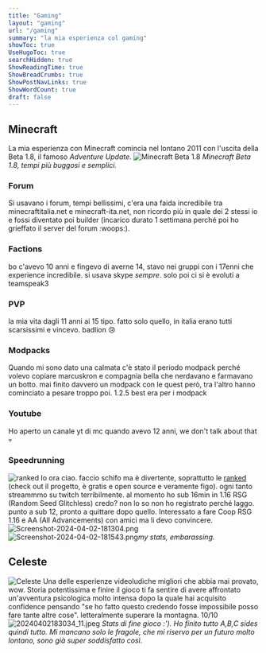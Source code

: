 ```yaml
---
title: "Gaming"
layout: "gaming"
url: "/gaming"
summary: "la mia esperienza col gaming"
showToc: true
UseHugoToc: true
searchHidden: true
ShowReadingTime: true
ShowBreadCrumbs: true
ShowPostNavLinks: true
ShowWordCount: true
draft: false
---
```


## Minecraft
La mia esperienza con Minecraft comincia nel lontano 2011 con l'uscita della Beta 1.8, il famoso _Adventure Update_.
![Minecraft Beta 1.8](https://i.redd.it/gk2ocpsvbfn01.png "Minecraft Beta 1.8, tempi più buggati e semplici")
*Minecraft Beta 1.8, tempi più buggosi e semplici.*
### Forum
Si usavano i forum, tempi bellissimi, c'era una faida incredibile tra minecraftitalia.net e minecraft-ita.net, non ricordo più in quale dei 2 stessi io e fossi diventato poi builder (incarico durato 1 settimana perché poi ho grieffato il server del forum :woops:). 
### Factions
bo c'avevo 10 anni e fingevo di averne 14, stavo nei gruppi con i 17enni che experience incredibile. si usava skype *sempre*. solo poi ci si è evoluti a teamspeak3
### PVP
la mia vita dagli 11 anni ai 15 tipo. fatto solo quello, in italia erano tutti scarsissimi e vincevo. badlion :cry:
### Modpacks
Quando mi sono dato una calmata c'è stato il periodo modpack perché volevo copiare marcuskron e compagnia bella che nerdavano e farmavano un botto. mai finito davvero un modpack con le quest però, tra l'altro hanno cominciato a pesare troppo poi. 1.2.5 best era per i modpack
### Youtube
Ho aperto un canale yt di mc quando avevo 12 anni, we don't talk about that :skull:
### Speedrunning
![ranked](https://i.ytimg.com/vi/iqCjzv244qY/maxresdefault.jpg)
Io ora ciao. faccio schifo ma è divertente, soprattutto le [ranked](https://mcsrranked.com/profile/sberlffn) (check out il progetto, è gratis e open source e veramente figo). ogni tanto streammmo su twitch terribilmente. al momento ho sub 16min in 1.16 RSG (Random Seed Glitchless) credo? non lo so non ho registrato perché laggo. punto a sub 12, pronto a quittare dopo quello.
Interessato a fare Coop RSG 1.16 e AA (All Advancements) con amici ma li devo convincere.
![Screenshot-2024-04-02-181304.png](https://tinypic.host/images/2024/04/02/Screenshot-2024-04-02-181304.png)
![Screenshot-2024-04-02-181543.png](https://tinypic.host/images/2024/04/02/Screenshot-2024-04-02-181543.png)*my stats, embarassing.*

## Celeste
![Celeste](https://gamespot.com/a/uploads/original/1556/15568848/3344817-celeste_1.jpg)
Una delle esperienze videoludiche migliori che abbia mai provato, wow. Storia potentissima e finire il gioco ti fa sentire di avere affrontato un'avventura psicologica molto intensa dopo la quale hai acquisito confidence pensando "se ho fatto questo credendo fosse impossibile posso fare tante altre cose". letteralmente superare la montagna. 10/10
![20240402183034_11.jpeg](https://tinypic.host/images/2024/04/02/20240402183034_11.jpeg)
*Stats di fine gioco :'). Ho finito tutto A,B,C sides quindi tutto. Mi mancano solo le fragole, che mi riservo per un futuro molto lontano, sono già super soddisfatto così.*


